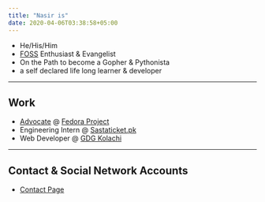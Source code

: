 ```yaml
---
title: "Nasir is"
date: 2020-04-06T03:38:58+05:00
---
```


- He/His/Him
- [FOSS](https://en.wikipedia.org/wiki/Free_and_open-source_software) Enthusiast & Evangelist
- On the Path to become a Gopher & Pythonista
- a self declared life long learner & developer

---
## Work
- [Advocate](https://docs.fedoraproject.org/en-US/mindshare-committee/advocate/) @ [Fedora Project](https://getfedora.org/)
- Engineering Intern @ [Sastaticket.pk](https://www.sastaticket.pk/)
- Web Developer @ [GDG Kolachi](https://gdgkolachi.com/)

---
## Contact & Social Network Accounts
- [Contact Page](/contact/)